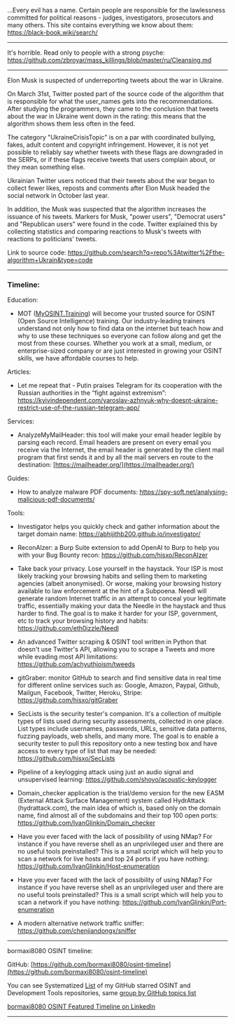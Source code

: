 
...Every evil has a name. Certain people are responsible for the lawlessness committed for political reasons - judges, investigators, prosecutors and many others. This site contains everything we know about them: https://black-book.wiki/search/

----

It's horrible. Read only to people with a strong psyche: https://github.com/zbroyar/mass_killings/blob/master/ru/Cleansing.md

----

Elon Musk is suspected of underreporting tweets about the war in Ukraine.  
  
On March 31st, Twitter posted part of the source code of the algorithm that is responsible for what the user_names gets into the recommendations. After studying the programmers, they came to the conclusion that tweets about the war in Ukraine went down in the rating: this means that the algorithm shows them less often in the feed.  
  
The category "UkraineCrisisTopic" is on a par with coordinated bullying, fakes, adult content and copyright infringement. However, it is not yet possible to reliably say whether tweets with these flags are downgraded in the SERPs, or if these flags receive tweets that users complain about, or they mean something else.  
  
Ukrainian Twitter users noticed that their tweets about the war began to collect fewer likes, reposts and comments after Elon Musk headed the social network in October last year.  
  
In addition, the Musk was suspected that the algorithm increases the issuance of his tweets. Markers for Musk, "power users", "Democrat users" and "Republican users" were found in the code. Twitter explained this by collecting statistics and comparing reactions to Musk's tweets with reactions to politicians' tweets.

Link to source code: https://github.com/search?q=repo%3Atwitter%2Fthe-algorithm+Ukrain&type=code

----

### Timeline:

Education:

- MOT ([MyOSINT.Training](http://myosint.training/)) will become your trusted source for OSINT (Open Source Intelligence) training. Our industry-leading trainers understand not only how to find data on the internet but teach how and why to use these techniques so everyone can follow along and get the most from these courses. Whether you work at a small, medium, or enterprise-sized company or are just interested in growing your OSINT skills, we have affordable courses to help.

Articles:

- Let me repeat that - Putin praises Telegram for its cooperation with the Russian authorities in the “fight against extremism”: https://kyivindependent.com/yaroslav-azhnyuk-why-doesnt-ukraine-restrict-use-of-the-russian-telegram-app/

Services:

- AnalyzeMyMailHeader: this tool will make your email header legible by parsing each record. Email headers are present on every email you receive via the Internet, the email header is generated by the client mail program that first sends it and by all the mail servers en route to the destination: [https://mailheader.org/](https://mailheader.org/)

Guides:

- How to analyze malware PDF documents: https://spy-soft.net/analysing-malicious-pdf-documents/

Tools:

- Investigator helps you quickly check and gather information about the target domain name: https://abhijithb200.github.io/investigator/

- ReconAIzer: a Burp Suite extension to add OpenAI to Burp to help you with your Bug Bounty recon: https://github.com/hisxo/ReconAIzer

- Take back your privacy. Lose yourself in the haystack. Your ISP is most likely tracking your browsing habits and selling them to marketing agencies (albeit anonymised). Or worse, making your browsing history available to law enforcement at the hint of a Subpoena. Needl will generate random Internet traffic in an attempt to conceal your legitimate traffic, essentially making your data the Needle in the haystack and thus harder to find. The goal is to make it harder for your ISP, government, etc to track your browsing history and habits: https://github.com/eth0izzle/Needl

- An advanced Twitter scraping & OSINT tool written in Python that doesn't use Twitter's API, allowing you to scrape a Tweets and more while evading most API limitations: https://github.com/achyuthjoism/tweeds

- gitGraber: monitor GitHub to search and find sensitive data in real time for different online services such as: Google, Amazon, Paypal, Github, Mailgun, Facebook, Twitter, Heroku, Stripe: https://github.com/hisxo/gitGraber

- SecLists is the security tester's companion. It's a collection of multiple types of lists used during security assessments, collected in one place. List types include usernames, passwords, URLs, sensitive data patterns, fuzzing payloads, web shells, and many more. The goal is to enable a security tester to pull this repository onto a new testing box and have access to every type of list that may be needed: https://github.com/hisxo/SecLists

- Pipeline of a keylogging attack using just an audio signal and unsupervised learning: https://github.com/shoyo/acoustic-keylogger

- Domain_checker application is the trial/demo version for the new EASM (External Attack Surface Management) system called HydrAttack (hydrattack.com), the main idea of which is, based only on the domain name, find almost all of the subdomains and their top 100 open ports: https://github.com/IvanGlinkin/Domain_checker

- Have you ever faced with the lack of possibility of using NMap? For instance if you have reverse shell as an unprivileged user and there are no useful tools preinstalled? This is a small script which will help you to scan a network for live hosts and top 24 ports if you have nothing: https://github.com/IvanGlinkin/Host-enumeration

- Have you ever faced with the lack of possibility of using NMap? For instance if you have reverse shell as an unprivileged user and there are no useful tools preinstalled? This is a small script which will help you to scan a network if you have nothing: https://github.com/IvanGlinkin/Port-enumeration

- A modern alternative network traffic sniffer: https://github.com/chenjiandongx/sniffer

----

bormaxi8080 OSINT timeline:

GitHub: [https://github.com/bormaxi8080/osint-timeline](https://github.com/bormaxi8080/osint-timeline)

You can see Systematized [List](https://github.com/bormaxi8080/github-starred-repos-builder/blob/main/starred_repos.md) of my GitHub starred OSINT and Development Tools repositories, same [group by GitHub topics list](https://github.com/bormaxi8080/starred)

[bormaxi8080 OSINT Featured Timeline on LinkedIn](https://www.linkedin.com/in/maxim-marshak/details/featured/)

----
